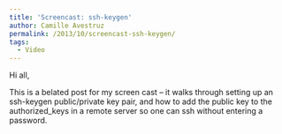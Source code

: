 ```yaml
---
title: 'Screencast: ssh-keygen'
author: Camille Avestruz
permalink: /2013/10/screencast-ssh-keygen/
tags:
  - Video
---
```

Hi all,

This is a belated post for my screen cast &#8211; it walks through setting up an ssh-keygen public/private key pair, and how to add the public key to the authorized_keys in a remote server so one can ssh without entering a password.



&nbsp;
